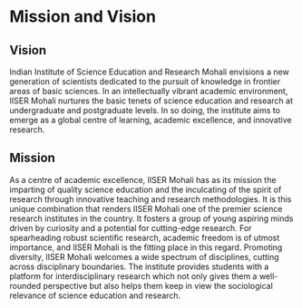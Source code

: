 # Mission and Vision

## Vision

Indian Institute of Science Education and Research Mohali envisions a new generation of scientists dedicated to the pursuit of knowledge in  frontier areas of basic sciences. In an intellectually vibrant academic environment, IISER Mohali nurtures the basic tenets of science education and research at undergraduate and postgraduate levels. In so doing, the institute aims to emerge as a global centre of learning, academic excellence, and innovative research.

## Mission

As a centre of academic excellence, IISER Mohali has as its mission the imparting of quality science education and the inculcating of the spirit of research through innovative teaching and research methodologies. It is this unique combination that renders IISER Mohali one of the premier science research institutes in the country. It fosters a group of young aspiring minds driven by curiosity and a potential for cutting-edge research. For spearheading robust scientific research, academic freedom is of utmost importance, and IISER Mohali is the fitting place in this regard. Promoting diversity, IISER Mohali welcomes a wide spectrum of disciplines, cutting across disciplinary boundaries. The institute provides students with a platform for interdisciplinary research which not only gives them a well-rounded perspective but also helps them keep in view the sociological relevance of science education and research.
